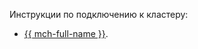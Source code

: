 Инструкции по подключению к кластеру:
* [{{ mch-full-name }}](../../../managed-clickhouse/operations/connect/index.md).